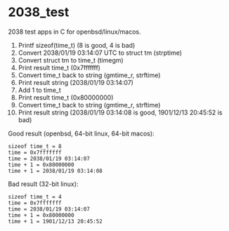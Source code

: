 # 2038_test

2038 test apps in C for openbsd/linux/macos.

1. Printf sizeof(time_t) (8 is good, 4 is bad)
1. Convert 2038/01/19 03:14:07 UTC to struct tm (strptime)
2. Convert struct tm to time_t (timegm)
3. Print result time_t (0x7fffffff)
4. Convert time_t back to string (gmtime_r, strftime)
5. Print result string (2038/01/19 03:14:07)
6. Add 1 to time_t 
7. Print result time_t (0x80000000)
8. Convert time_t back to string (gmtime_r, strftime)
9. Print result string (2038/01/19 03:14:08 is good, 1901/12/13 20:45:52 is bad)

Good result (openbsd, 64-bit linux, 64-bit macos):

```
sizeof time_t = 8
time = 0x7fffffff
time = 2038/01/19 03:14:07
time + 1 = 0x80000000
time + 1 = 2038/01/19 03:14:08
```

Bad result (32-bit linux):

```
sizeof time_t = 4
time = 0x7fffffff
time = 2038/01/19 03:14:07
time + 1 = 0x80000000
time + 1 = 1901/12/13 20:45:52
```
